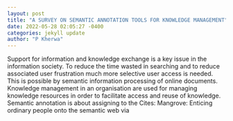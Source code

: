 ```yaml
--- 
layout: post 
title: "A SURVEY ON SEMANTIC ANNOTATION TOOLS FOR KNOWLEDGE MANAGEMENT" 
date: 2022-05-28 02:05:27 -0400 
categories: jekyll update 
author: "P Kherwa" 
--- 
```

Support for information and knowledge exchange is a key issue in the information society. To reduce the time wasted in searching and to reduce associated user frustration much more selective user access is needed. This is possible by semantic information processing of online documents. Knowledge management in an organisation are used for managing knowledge resources in order to facilitate access and reuse of knowledge. Semantic annotation is about assigning to the Cites: Mangrove: Enticing ordinary people onto the semantic web via